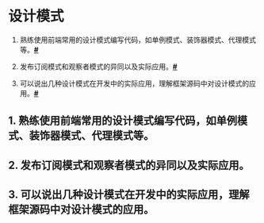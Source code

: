 # 设计模式

1. 熟练使用前端常用的设计模式编写代码，如单例模式、装饰器模式、代理模式等。**[#](#1)**

2. 发布订阅模式和观察者模式的异同以及实际应用。**[#](#2)**

3. 可以说出几种设计模式在开发中的实际应用，理解框架源码中对设计模式的应用。**[#](#3)**


<h2 id="1"> 1. 熟练使用前端常用的设计模式编写代码，如单例模式、装饰器模式、代理模式等。</h2>

<h2 id="2"> 2. 发布订阅模式和观察者模式的异同以及实际应用。</h2>

<h2 id="3"> 3. 可以说出几种设计模式在开发中的实际应用，理解框架源码中对设计模式的应用。</h2>